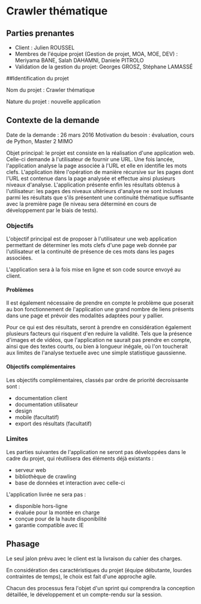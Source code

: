 # Crawler thématique

## Parties prenantes

* Client : Julien ROUSSEL
* Membres de l'équipe projet (Gestion de projet, MOA, MOE, DEV) : Meriyama BANE, Salah DAHAMNI, Daniele PITROLO
* Validation de la gestion du projet: Georges GROSZ, Stéphane LAMASSÉ

##Identification du projet

Nom du projet : Crawler thématique

Nature du projet : nouvelle application

## Contexte de la demande

Date de la demande : 26 mars 2016
Motivation du besoin : évaluation, cours de Python, Master 2 MIMO

Objet principal: le projet est consiste en la réalisation d'une application web.
Celle-ci demande à l'utilisateur de fournir une URL. Une fois lancée, l'application analyse la page associée à l'URL et elle en identifie les mots clefs.
L'application itère l'opération de manière récursive sur les pages dont l'URL est contenue dans la page analysée et effectue ainsi plusieurs niveaux d'analyse.
L'application présente enfin les résultats obtenus à l'utilisateur: les pages des niveaux ultérieurs d'analyse ne sont incluses parmi les résultats que s'ils présentent une continuité thématique suffisante avec la première page (le niveau sera déterminé en cours de développement par le biais de tests).

### Objectifs

L'objectif principal est de proposer à l'utilisateur une web application permettant de déterminer les mots clefs d'une page web donnée par l'utilisateur et la continuité de présence de ces mots dans les pages associées.

L'application sera à la fois mise en ligne et son code source envoyé au client.

#### Problèmes

Il est également nécessaire de prendre en compte le problème que poserait au bon fonctionnement de l'application une grand nombre de liens présents dans une page et prévoir des modalités adaptées pour y pallier.

Pour ce qui est des résultats, seront à prendre en considération également plusieurs facteurs qui risquent d'en reduire la validité. Tels que la présence d'images et de vidéos, que l'application ne saurait pas prendre en compte, ainsi que des textes courts, ou bien à longueur inégale, où l'on toucherait aux limites de l'analyse textuelle avec une simple statistique gaussienne.


#### Objectifs complémentaires

Les objectifs complémentaires, classés par ordre de priorité decroissante sont :

* documentation client
* documentation utilisateur
* design
* mobile (facultatif)
* export des résultats (facultatif)

### Limites

Les parties suivantes de l'application ne seront pas développées dans le cadre du projet, qui réutilisera des éléments déjà existants :

* serveur web
* bibliothèque de crawling
* base de données et interaction avec celle-ci

L'application livrée ne sera pas :

* disponible hors-ligne
* évaluée pour la montée en charge
* conçue pour de la haute disponibilité
* garantie compatible avec IE

## Phasage

Le seul jalon prévu avec le client est la livraison du cahier des charges.

En considération des caractéristiques du projet (équipe débutante, lourdes contraintes de temps), le choix est fait d'une approche agile.

Chacun des processus fera l'objet d'un sprint qui comprendra la conception détaillée, le développement et un compte-rendu sur la session.
